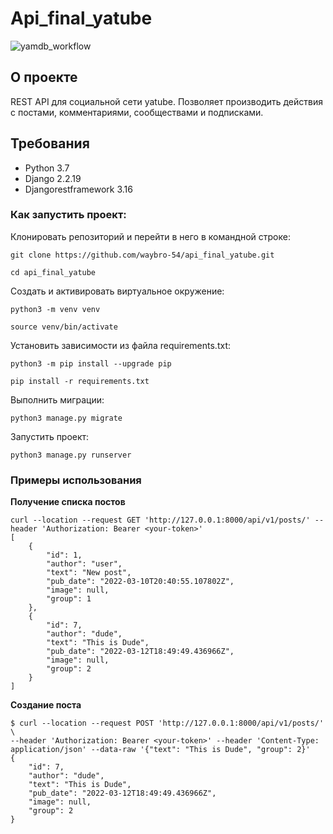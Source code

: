 # Api_final_yatube
![yamdb_workflow](https://github.com/mamontovdn/yamdb_final/workflows/yamdb_workflow/badge.svg)
## О проекте
REST API для социальной сети yatube.
Позволяет производить действия с постами, комментариями, сообществами и подписками.

## Требования
- Python 3.7 
- Django 2.2.19
- Djangorestframework 3.16

### Как запустить проект:
Клонировать репозиторий и перейти в него в командной строке:
```
git clone https://github.com/waybro-54/api_final_yatube.git
```
```
cd api_final_yatube
```
Cоздать и активировать виртуальное окружение:
```
python3 -m venv venv
```
```
source venv/bin/activate
```
Установить зависимости из файла requirements.txt:
```
python3 -m pip install --upgrade pip
```
```
pip install -r requirements.txt
```
Выполнить миграции:
```
python3 manage.py migrate
```
Запустить проект:
```
python3 manage.py runserver
```
### Примеры использования
**Получение списка постов**
```
curl --location --request GET 'http://127.0.0.1:8000/api/v1/posts/' --header 'Authorization: Bearer <your-token>'
[
    {
        "id": 1,
        "author": "user",
        "text": "New post",
        "pub_date": "2022-03-10T20:40:55.107802Z",
        "image": null,
        "group": 1
    },
    {
        "id": 7,
        "author": "dude",
        "text": "This is Dude",
        "pub_date": "2022-03-12T18:49:49.436966Z",
        "image": null,
        "group": 2
    }
]
```
**Создание поста**
```
$ curl --location --request POST 'http://127.0.0.1:8000/api/v1/posts/' \
--header 'Authorization: Bearer <your-token>' --header 'Content-Type: application/json' --data-raw '{"text": "This is Dude", "group": 2}'
{
    "id": 7,
    "author": "dude",
    "text": "This is Dude",
    "pub_date": "2022-03-12T18:49:49.436966Z",
    "image": null,
    "group": 2
}
```

